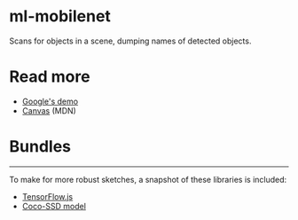 # ml-mobilenet

Scans for objects in a scene, dumping names of detected objects.

# Read more

* [Google's demo](https://github.com/tensorflow/tfjs-models/tree/master/mobilenet)
* [Canvas](https://developer.mozilla.org/en-US/docs/Web/API/Canvas_API/Tutorial/) (MDN)

# Bundles
****
To make for more robust sketches, a snapshot of these libraries is included:

* [TensorFlow.js](https://cdn.jsdelivr.net/npm/@tensorflow/tfjs)
* [Coco-SSD model](https://cdn.jsdelivr.net/npm/@tensorflow-models/coco-ssd)


